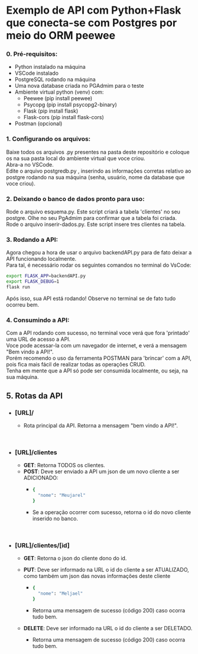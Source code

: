 # Exemplo de API com Python+Flask que conecta-se com Postgres por meio do ORM peewee

### 0. Pré-requisitos:
* Python instalado na máquina
* VSCode instalado
* PostgreSQL rodando na máquina
* Uma nova database criada no PGAdmim para o teste
* Ambiente virtual python (venv) com:
  - Peewee (pip install peewee)
  - Psycopg (pip install psycopg2-binary)
  - Flask (pip install flask)
  - Flask-cors (pip install flask-cors)
* Postman (opcional)


### 1. Configurando os arquivos:
Baixe todos os arquivos .py presentes na pasta deste repositório e coloque os na sua pasta local do ambiente virtual que voce criou.<br>
Abra-a no VSCode.<br>
Edite o arquivo postgredb.py , inserindo as informações corretas relativo ao postgre rodando na sua máquina (senha, usuário, nome da database que voce criou).<br>

### 2. Deixando o banco de dados pronto para uso:
Rode o arquivo esquema.py. Este script criará a tabela 'clientes' no seu postgre. Olhe no seu PgAdmim para confirmar que a tabela foi criada.<br>
Rode o arquivo inserir-dados.py. Este script insere tres clientes na tabela.<br>

### 3. Rodando a API:
Agora chegou a hora de usar o arquivo backendAPI.py para de fato deixar a API funcionando localmente.<br>
Para tal, é necessário rodar os seguintes comandos no terminal do VsCode:

```bash 
export FLASK_APP=backendAPI.py
export FLASK_DEBUG=1
flask run
```
Após isso, sua API está rodando! Observe no terminal se de fato tudo ocorreu bem. 

### 4. Consumindo a API:
Com a API rodando com sucesso, no terminal voce verá que fora 'printado' uma URL de acesso a API. <br>
Voce pode acessar-la com um navegador de internet, e verá a mensagem "Bem vindo a API!".<br>
Porém recomendo o uso da ferramenta POSTMAN para 'brincar' com a API, pois fica mais fácil de realizar todas as operações CRUD.<br>
Tenha em mente que a API só pode ser consumida localmente, ou seja, na sua máquina.

## 5. Rotas da API
* ### [URL]/
  - Rota principal da API. Retorna a mensagem "bem vindo a API!".

<br>

* ### [URL]/clientes
  - **GET**: Retorna TODOS os clientes.
  - **POST**: Deve ser enviado a API um json de um novo cliente a ser ADICIONADO:
    - ```bash 
      {
        "nome": "Meujarel"
      }
      ```
    - Se a operação ocorrer com sucesso, retorna o id do novo cliente inserido no banco.
    
<br>

* ### [URL]/clientes/[id]
  - **GET**: Retorna o json do cliente dono do id.
  - **PUT**: Deve ser informado na URL o id do cliente a ser ATUALIZADO, como também um json das novas informações deste cliente
    - ```bash 
      {
        "nome": "Meljael"
      }
      ```
    - Retorna uma mensagem de sucesso (código 200) caso ocorra tudo bem.
  
   - **DELETE**:  Deve ser informado na URL o id do cliente a ser DELETADO.
     - Retorna uma mensagem de sucesso (código 200) caso ocorra tudo bem.




